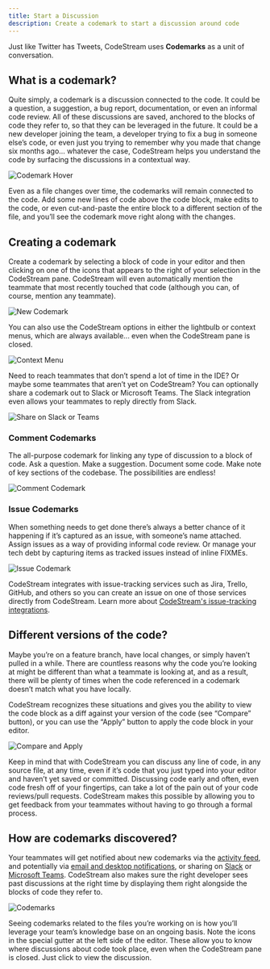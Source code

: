 ```yaml
---
title: Start a Discussion
description: Create a codemark to start a discussion around code
---
```


Just like Twitter has Tweets, CodeStream uses **Codemarks** as a unit of
conversation.

## What is a codemark?

Quite simply, a codemark is a discussion connected to the code. It could be a
question, a suggestion, a bug report, documentation, or even an informal code
review. All of these discussions are saved, anchored to the blocks of code they
refer to, so that they can be leveraged in the future. It could be a new
developer joining the team, a developer trying to fix a bug in someone else’s
code, or even just you trying to remember why you made that change six months
ago… whatever the case, CodeStream helps you understand the code by surfacing
the discussions in a contextual way.

![Codemark Hover](../assets/images/SpatialSingleMarker3.png)

Even as a file changes over time, the codemarks will remain connected to the
code. Add some new lines of code above the code block, make edits to the code,
or even cut-and-paste the entire block to a different section of the file, and
you’ll see the codemark move right along with the changes.

## Creating a codemark

Create a codemark by selecting a block of code in your editor and then clicking
on one of the icons that appears to the right of your selection in the
CodeStream pane. CodeStream will even automatically mention the teammate that
most recently touched that code (although you can, of course, mention any
teammate).

![New Codemark](../assets/images/animated/SpatialVSC2.gif)

You can also use the CodeStream options in either the lightbulb or context
menus, which are always available... even when the CodeStream pane is closed.

![Context Menu](../assets/images/ContextMenu2.png)

Need to reach teammates that don’t spend a lot of time in the IDE? Or maybe some
teammates that aren’t yet on CodeStream? You can optionally share a codemark out
to Slack or Microsoft Teams. The Slack integration even allows your teammates to
reply directly from Slack.

![Share on Slack or Teams](../assets/images/SharingOptions1.png)

### Comment Codemarks

The all-purpose codemark for linking any type of discussion to a block of code.
Ask a question. Make a suggestion. Document some code. Make note of key sections
of the codebase. The possibilities are endless!

![Comment Codemark](../assets/images/CodemarkComment4.png)

### Issue Codemarks

When something needs to get done there’s always a better chance of it happening
if it’s captured as an issue, with someone’s name attached. Assign issues as a
way of providing informal code review. Or manage your tech debt by capturing
items as tracked issues instead of inline FIXMEs. 

![Issue Codemark](../assets/images/CodemarkIssue5.png)

CodeStream integrates with issue-tracking services such as Jira, Trello, GitHub,
and others so you can create an issue on one of those services directly from
CodeStream. Learn more about [CodeStream's issue-tracking
integrations](../features/issue-tracking-integrations).

## Different versions of the code?

Maybe you’re on a feature branch, have local changes, or simply haven’t pulled
in a while. There are countless reasons why the code you’re looking at might be
different than what a teammate is looking at, and as a result, there will be
plenty of times when the code referenced in a codemark doesn’t match what you
have locally.

CodeStream recognizes these situations and gives you the ability to view the
code block as a diff against your version of the code (see “Compare” button), or
you can use the “Apply” button to apply the code block in your editor.

![Compare and Apply](../assets/images/CompareApply3.png)

Keep in mind that with CodeStream you can discuss any line of code, in any
source file, at any time, even if it’s code that you just typed into your editor
and haven’t yet saved or committed. Discussing code early and often, even code
fresh off of your fingertips, can take a lot of the pain out of your code
reviews/pull requests. CodeStream makes this possible by allowing you to get
feedback from your teammates without having to go through a formal process. 

## How are codemarks discovered?

Your teammates will get notified about new codemarks via the [activity
feed](../features/activity-feed), and potentially via [email and desktop
notifications](../features/notifications), or sharing on
[Slack](../features/slack-integration) or [Microsoft
Teams](../features/msteams-integration). CodeStream also makes sure the right
developer sees past discussions at the right time by displaying them right
alongside the blocks of code they refer to.

![Codemarks](../assets/images/SpatialView2.png)

Seeing codemarks related to the files you’re working on is how you’ll leverage
your team’s knowledge base on an ongoing basis. Note the icons in the special
gutter at the left side of the editor. These allow you to know where discussions
about code took place, even when the CodeStream pane is closed. Just click to
view the discussion.